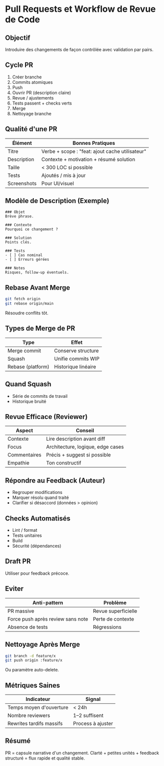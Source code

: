 # Pull Requests et Workflow de Revue de Code

## Objectif
Introduire des changements de façon contrôlée avec validation par pairs.

## Cycle PR
1. Créer branche
2. Commits atomiques
3. Push
4. Ouvrir PR (description claire)
5. Revue / ajustements
6. Tests passent + checks verts
7. Merge
8. Nettoyage branche

## Qualité d'une PR
| Élément | Bonnes Pratiques |
|---------|------------------|
| Titre | Verbe + scope : "feat: ajout cache utilisateur" |
| Description | Contexte + motivation + résumé solution |
| Taille | < 300 LOC si possible |
| Tests | Ajoutés / mis à jour |
| Screenshots | Pour UI/visuel |

## Modèle de Description (Exemple)
```
### Objet
Brève phrase.

### Contexte
Pourquoi ce changement ?

### Solution
Points clés.

### Tests
- [ ] Cas nominal
- [ ] Erreurs gérées

### Notes
Risques, follow-up éventuels.
```

## Rebase Avant Merge
```bash
git fetch origin
git rebase origin/main
```
Résoudre conflits tôt.

## Types de Merge de PR
| Type | Effet |
|------|-------|
| Merge commit | Conserve structure |
| Squash | Unifie commits WIP |
| Rebase (platform) | Historique linéaire |

## Quand Squash
- Série de commits de travail
- Historique bruité

## Revue Efficace (Reviewer)
| Aspect | Conseil |
|--------|---------|
| Contexte | Lire description avant diff |
| Focus | Architecture, logique, edge cases |
| Commentaires | Précis + suggest si possible |
| Empathie | Ton constructif |

## Répondre au Feedback (Auteur)
- Regrouper modifications
- Marquer résolu quand traité
- Clarifier si désaccord (données > opinion)

## Checks Automatisés
- Lint / format
- Tests unitaires
- Build
- Sécurité (dépendances)

## Draft PR
Utiliser pour feedback précoce.

## Eviter
| Anti-pattern | Problème |
|--------------|----------|
| PR massive | Revue superficielle |
| Force push après review sans note | Perte de contexte |
| Absence de tests | Régressions |

## Nettoyage Après Merge
```bash
git branch -d feature/x
git push origin :feature/x
```
Ou paramètre auto-delete.

## Métriques Saines
| Indicateur | Signal |
|-----------|--------|
| Temps moyen d'ouverture | < 24h |
| Nombre reviewers | 1–2 suffisent |
| Rewrites tardifs massifs | Process à ajuster |

## Résumé
PR = capsule narrative d'un changement. Clarté + petites unités + feedback structuré = flux rapide et qualité stable.
